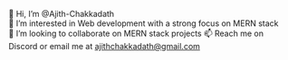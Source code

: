 👋 Hi, I’m @Ajith-Chakkadath  
👀 I’m interested in Web development with a strong focus on MERN stack  
💞️ I’m looking to collaborate on MERN stack projects 
📫 Reach me on Discord or email me at ajithchakkadath@gmail.com  



<!---
Ajith-Chakkadath/Ajith-Chakkadath is a ✨ special ✨ repository because its `README.md` (this file) appears on your GitHub profile.
You can click the Preview link to take a look at your changes.
--->
